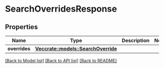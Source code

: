 # SearchOverridesResponse

## Properties

Name | Type | Description | Notes
------------ | ------------- | ------------- | -------------
**overrides** | [**Vec<crate::models::SearchOverride>**](SearchOverride.md) |  | 

[[Back to Model list]](../README.md#documentation-for-models) [[Back to API list]](../README.md#documentation-for-api-endpoints) [[Back to README]](../README.md)


